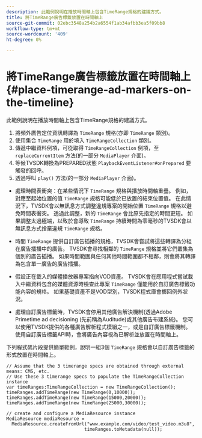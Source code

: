 ```yaml
---
description: 此範例說明在播放時間軸上包含TimeRange規格的建議方式。
title: 將TimeRange廣告標籤放置在時間軸上
source-git-commit: 02ebc3548a254b2a6554f1ab34afbb3ea5f09bb8
workflow-type: tm+mt
source-wordcount: '409'
ht-degree: 0%

---
```


# 將TimeRange廣告標籤放置在時間軸上 {#place-timerange-ad-markers-on-the-timeline}

此範例說明在播放時間軸上包含TimeRange規格的建議方式。

1. 將頻外廣告定位資訊轉譯為 `TimeRange` 規格(亦即 `TimeRange` 類別)。
1. 使用集合 `TimeRange` 用於填入 `TimeRangeCollection` 類別。
1. 傳遞中繼資料例項，可從取得 `TimeRangeCollection` 例項，至 `replaceCurrentItem` 方法(的一部分 `MediaPlayer` 介面)。
1. 等候TVSDK轉換為PREPARED狀態 `PlaybackEventListener#onPrepared` 要觸發的回呼。
1. 透過呼叫 `play()` 方法(的一部分 `MediaPlayer` 介面)。

* 處理時間表衝突：在某些情況下 `TimeRange` 規格與播放時間軸重疊。 例如，對應至起始位置的值 `TimeRange` 規格可能低於已放置的結束位置值。 在此情況下，TVSDK會以無訊息方式調整違規專案的開始位置 `TimeRange` 規格以避免時間表衝突。 透過此調整，新的 `TimeRange` 會比原先指定的時間更短。 如果調整太過極端，以致於會導致 `TimeRange` 持續時間為零毫秒的TVSDK會以無訊息方式捨棄違規 `TimeRange` 規格。

* 時間 `TimeRange` 提供自訂廣告插播的規格，TVSDK會嘗試將這些轉譯為分組在廣告插播中的廣告。 TVSDK會尋找相鄰的 `TimeRange` 規格並將它們叢集為個別的廣告插播。 如果時間範圍與任何其他時間範圍都不相鄰，則會將其轉譯為包含單一廣告的廣告插播。

* 假設正在載入的媒體播放器專案指向VOD資產。 TVSDK會在應用程式嘗試載入中繼資料包含的媒體資源時檢查此專案 `TimeRange` 僅能用於自訂廣告標籤功能內容的規格。 如果基礎資產不是VOD型別，TVSDK程式庫會擲回例外狀況。

* 處理自訂廣告標籤時，TVSDK會停用其他廣告解決機制(透過Adobe Primetime ad decisioning (先前稱為Auditude)或其他廣告布建系統)。 您可以使用TVSDK提供的各種廣告解析程式模組之一，或是自訂廣告標籤機制。 使用自訂廣告標籤API時，會將廣告內容視為已解析並放置在時間軸上。

<!--<a id="example_639BD1B66CE74F3DB65ED06CAD23EB09"></a>-->

下列程式碼片段提供簡單範例，說明一組3個 `TimeRange` 規格會以自訂廣告標籤的形式放置在時間軸上。

```
// Assume that the 3 timerange specs are obtained through external means: CMS, etc. 
// Use these 3 timerange specs to populate the TimeRangeCollection instance 
var timeRanges:TimeRangeCollection = new TimeRangeCollection(); 
timeRanges.addTimeRange(new TimeRange(0,10000)); 
timeRanges.addTimeRange(new TimeRange(15000,20000)); 
timeRanges.addTimeRange(new TimeRange(25000,30000)); 
  
// create and configure a MediaResource instance 
MediaResource mediaResource =  
  MediaResource.createFromUrl("www.example.com/video/test_video.m3u8",  
                             timeRanges.toMetadata(null));
```
